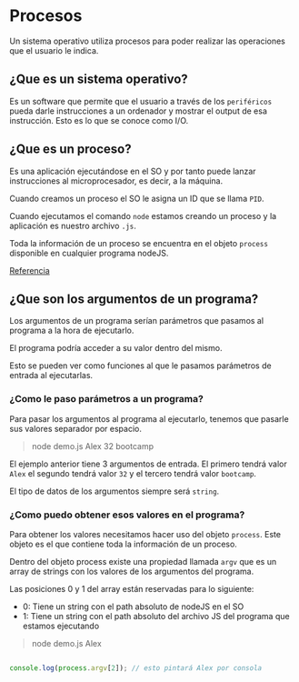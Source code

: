 # Procesos

Un sistema operativo utiliza procesos para poder realizar las operaciones que el usuario le indica.

## ¿Que es un sistema operativo?

Es un software que permite que el usuario a través de los `periféricos` pueda darle instrucciones a un ordenador y mostrar el output de esa instrucción. Esto es lo que se conoce como I/O.

## ¿Que es un proceso?

Es una aplicación ejecutándose en el SO y por tanto puede lanzar instrucciones al microprocesador, es decir, a la máquina.

Cuando creamos un proceso el SO le asigna un ID que se llama `PID`.

Cuando ejecutamos el comando `node` estamos creando un proceso y la aplicación es nuestro archivo `.js`.

Toda la información de un proceso se encuentra en el objeto `process` disponible en cualquier programa nodeJS.

[Referencia](https://nodejs.org/dist/latest-v16.x/docs/api/process.html)

## ¿Que son los argumentos de un programa?

Los argumentos de un programa serían parámetros que pasamos al programa a la hora de ejecutarlo.

El programa podría acceder a su valor dentro del mismo.

Esto se pueden ver como funciones al que le pasamos parámetros de entrada al ejecutarlas.

### ¿Como le paso parámetros a un programa?

Para pasar los argumentos al programa al ejecutarlo, tenemos que pasarle sus valores separador por espacio.

> node demo.js Alex 32 bootcamp

El ejemplo anterior tiene 3 argumentos de entrada. El primero tendrá valor  `Alex` el segundo tendrá valor `32` y el tercero tendrá valor `bootcamp`.

El tipo de datos de los argumentos siempre será `string`.

### ¿Como puedo obtener esos valores en el programa?

Para obtener los valores necesitamos hacer uso del objeto `process`. Este objeto es el que contiene toda la información de un proceso.

Dentro del objeto process existe una propiedad llamada `argv` que es un array de strings con los valores de los argumentos del programa.

Las posiciones 0 y 1 del array están reservadas para lo siguiente:

- 0: Tiene un string con el path absoluto de nodeJS en el SO
- 1: Tiene un string con el path absoluto del archivo JS del programa que estamos ejecutando

> node demo.js Alex

```js

console.log(process.argv[2]); // esto pintará Alex por consola

```
